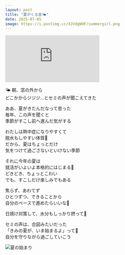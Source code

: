 ```yaml
---
layout: post
title: "夏がくる音🌤️"
date: 2025-07-05
image: https://i.postimg.cc/XJVdgW0F/summergirl.png
---
```


<iframe src="https://www.youtube.com/embed/QGJuMBdaqIw?si=OnfmAwr2iaqIytgj" title="YouTube video player" frameborder="0" allow="accelerometer; autoplay; clipboard-write; encrypted-media; gyroscope; picture-in-picture; web-share" referrerpolicy="strict-origin-when-cross-origin" allowfullscreen></iframe>

🌤️ 朝、窓の外から  
どこかからジジジ…とセミの声が聞こえてきた

ああ、夏がきたんだなって思った  
毎年、この声を聞くと  
季節がすこし前へ進んだ気がする

わたしは熱中症になりやすくて  
脱水もしやすい体質🥵  
だから、夏はちょっとだけ  
気をつけて過ごさないといけない季節

それに今年の夏は  
就活がいよいよ本格的にはじまる🌱  
どきどき、ちょっとこわい  
でも、すこしだけ楽しみでもある

焦らず、あわてず  
ひとつずつ、できることから  
自分のペースで進めたらいいな🐢

日焼け対策して、水分もしっかり摂って👒  

セミの声は、合図みたいだった  
「きみの夏が、いま始まるよ」って🌻  
自分を守りながら過ごしていこう

![夏の始まり](https://i.postimg.cc/XJVdgW0F/summergirl.png)

